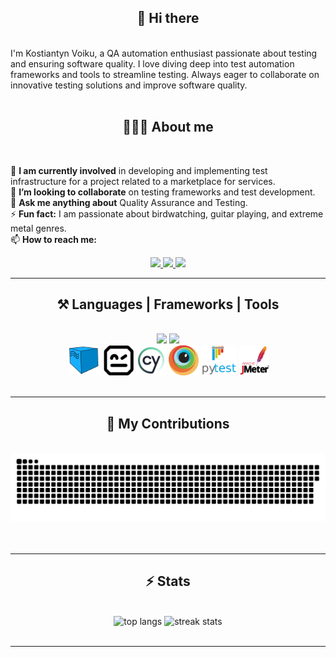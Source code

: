 
<h2 align="center"> 👋 Hi there  </h2>
<br/>
<div align="left">
I'm Kostiantyn Voiku, a QA automation enthusiast passionate about testing and ensuring software quality. I love diving deep into test automation frameworks and tools to streamline testing. Always eager to collaborate on innovative testing solutions and improve software quality.
</div>
 <br/> 
 
 <h2 align="center">  🙋🏻‍♂️ About me  </h2>
<br/>
 <div align="left">

🔭 **I am currently involved** in developing and implementing test infrastructure for a project related to a marketplace for services.
<br>👯 **I’m looking to collaborate** on testing frameworks and test development.
<br>💬 **Ask me anything about** Quality Assurance and Testing.
<br>⚡ **Fun fact:** I am passionate about birdwatching, guitar playing, and extreme metal genres.
<br>📫 **How to reach me:**
 </div>


<div align="center">
  <a href="mailto:kostiantyn.voiku@gmail.com">
    <img src="https://img.shields.io/badge/Gmail-333333?style=for-the-badge&logo=gmail&logoColor=red" />
  </a>
  <a href="https://www.linkedin.com/in/kostiantynvoiku/" target="_blank">
    <img src="https://img.shields.io/badge/LinkedIn-0077B5?style=for-the-badge&logo=linkedin&logoColor=white" target="_blank" />
  </a>
  <a href="https://github.com/kostiantynvoiku" target="_blank">
     <img src="https://img.shields.io/badge/Github-black?style=for-the-badge&logo=Github" target="_blank" /> 
  </a>
</div>

<hr/> 

<h2 align="center">⚒️ Languages | Frameworks | Tools</h2>

<br/>

<div align="center">
    <img src="https://skillicons.dev/icons?i=nodejs,html,css,vscode,cypress,gherkin,git,github,githubactions,jenkins,bash,docker,grafana,graphql" />
    <img src="https://skillicons.dev/icons?i=jquery,nextjs,figma,mysql,postgres,postman,pycharm,py,regex" />
    <br>
    <img height=48 src="badges/selenoid-ico.png" />
    <img height=48 src="badges/robot-framework.png" />
    <img height=48 src="badges/cypress.jpeg" />
    <img height=48 src="badges/browserstack.png" />
    <img height=48 src="badges/pytest_logo.png" />
    <img height=48 src="badges/jmeter.png" />
</div>

<br/>

<hr/>

<div align="center">
  <h2>🐍 My Contributions</h2>
  <br>
  <img alt="snake eating my contributions" src="https://raw.githubusercontent.com/kostiantyn-voiku/kostiantyn-voiku/output/github-contribution-grid-snake.svg" />
  <br/><br/><br/>
</div>

<hr/>

<h2 align="center">⚡ Stats </h2>
<br>
<div align=center>
  <img height=200 width=340 src="https://github-readme-stats.vercel.app/api/top-langs/?username=kostiantynvoiku&layout=compact&count_private=true&hide=HTML,CSS&theme=react&border_radius=10&size_weight=0.5&count_weight=0.5&exclude_repo=github-readme-stats" alt="top langs" />
  <img height=200 width=470 src="https://streak-stats.demolab.com/?user=kostiantynvoiku&count_private=true&theme=react&border_radius=10" alt="streak stats"/>
</div>
<br/>

<hr/>

